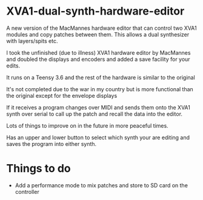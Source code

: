 # XVA1-dual-synth-hardware-editor

A new version of the MacMannes hardware editor that can control two XVA1 modules and copy patches between them. This allows a dual synthesizer with layers/spits etc.

I took the unfinished (due to illness) XVA1 hardware editor by MacMannes and doubled the displays and encoders and added a save facility for your edits.

It runs on a Teensy 3.6 and the rest of the hardware is similar to the original

It's not completed due to the war in my country but is more functional than the original except for the envelope displays

If it receives a program changes over MIDI and sends them onto the XVA1 synth over serial to call up the patch and recall the data into the editor.

Lots of things to improve on in the future in more peaceful times.

Has an upper and lower button to select which synth your are editing and saves the program into either synth.

# Things to do

- Add a performance mode to mix patches and store to SD card on the controller
